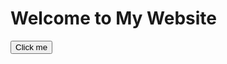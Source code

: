 
<head>
  <meta charset="utf-8">
    <meta name="viewport" content="width=device-width, initial-scale=1">
    <title>Bootstrap demo</title>
  
</head>


<body>
  
  <div class="container">
    <h1 class="text-center">Welcome to My Website</h1>
    <button class="btn btn-primary">Click me</button>
  </div>
</body>
